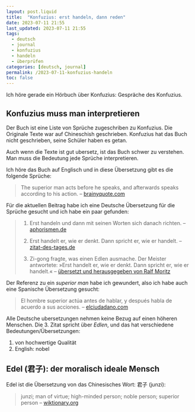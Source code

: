 ```yaml
---
layout: post.liquid
title:  "Konfuzius: erst handeln, dann reden"
date: 2023-07-11 21:55
last_updated: 2023-07-11 21:55
tags:
  - deutsch
  - journal
  - konfuzius
  - handeln
  - überprüfen
categories: [deutsch, journal]
permalink: /2023-07-11-konfuzius-handeln
toc: false
---
```


Ich höre gerade ein Hörbuch über Konfuzius: Gespräche des
Konfuzius.


## Konfuzius muss man interpretieren

Der Buch ist eine Liste von Sprüche zugeschriben zu Konfuzius. Die
Originale Texte war auf Chineschish geschrieben. Konfuzius hat das
Buch nicht geschrieben, seine Schüler haben es getan.

Auch wenn die Texte ist gut ubersetz, ist das Buch schwer zu
verstehen. Man muss  die Bedeutung jede Sprüche interpretieren.

Ich höre das Buch auf Englisch und in diese Übersetzung gibt es
die folgende Sprüche: 

> The superior man acts before he speaks, and afterwards speaks
> according to his action.
> &#x2013; [brainyquote.com](https://www.brainyquote.com/quotes/confucius_385565) 

Für die aktuellen Beitrag habe ich eine Deutsche Übersetzung für die
Sprüche gesucht und ich habe ein paar gefunden:

> 1.  Erst handeln und dann mit seinen Worten sich danach richten. 
>     &#x2013; [aphorismen.de](https://www.aphorismen.de/zitat/4075)
> 
> 2.  Erst handelt er, wie er denkt. Dann spricht er, wie er handelt.
>     &#x2013; [zitat-des-tages.de](https://www.zitat-des-tages.de/zitate/erst-handelt-er-wie-er-denkt-dann-spricht-er-wie-er-handelt-konfuzius)
> 
> 3.  Zi-gong fragte, was einen Edlen ausmache.
>     Der Meister antwortete: »Erst handelt er, wie er
>     denkt. Dann spricht er, wie er handelt.«
>     &#x2013; [übersetzt und herausgegeben von Ralf Moritz](https://www.reclam.de/data/media/978-3-15-011110-9.pdf)

Der Referenz zu ein *superior man* habe ich gewundert, also ich habe
auch eine Spanische Übersetzung gesucht:

> El hombre superior actúa antes de hablar, y después habla de acuerdo
> a sus acciones. &#x2013; [elciudadano.com](https://www.elciudadano.com/educacion/quien-fue-confucio-conocelo-por-su-pensamiento/09/28/)

Alle Deutsche ubersetzungen nehmen keine Bezug auf einen höheren
Menschen. Die 3. Zitat spricht über *Edlen*, und das hat
verschiedene Bedeutungen/Übersetzungen:

1.  von hochwertige Qualität
2.  English: nobel


## Edel (君子): der moralisch ideale Mensch

Edel ist die Übersetzung von das Chinesisches Wort: 君子 (junzi):

> junzi; man of virtue; high-minded person; noble person; superior
> person
> &#x2013; [wiktionary.org](https://en.wiktionary.org/wiki/%E5%90%9B%E5%AD%90)

